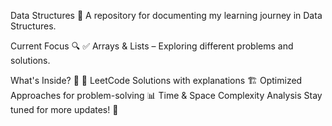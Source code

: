 Data Structures 🚀
A repository for documenting my learning journey in Data Structures.

Current Focus 🔍
✅ Arrays & Lists – Exploring different problems and solutions.

What's Inside? 📂
📝 LeetCode Solutions with explanations
🏗️ Optimized Approaches for problem-solving
📊 Time & Space Complexity Analysis
Stay tuned for more updates! 🚀

